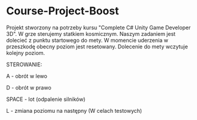 # Course-Project-Boost
Projekt stworzony na potrzeby kursu "Complete C# Unity Game Developer 3D".
W grze sterujemy statkiem kosmicznym. Naszym zadaniem jest dolecieć z punktu startowego do mety. W momencie uderzenia w przeszkodę obecny poziom jest resetowany.
Dolecenie do mety wczytuje kolejny poziom.

STEROWANIE:

A - obrót w lewo

D - obrót w prawo

SPACE - lot (odpalenie silników)

L - zmiana poziomu na następny (W celach testowych)
